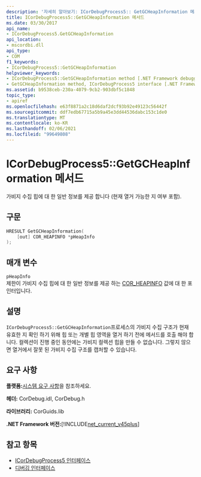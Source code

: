 ```yaml
---
description: '자세히 알아보기: ICorDebugProcess5:: GetGCHeapInformation 메서드'
title: ICorDebugProcess5::GetGCHeapInformation 메서드
ms.date: 03/30/2017
api_name:
- ICorDebugProcess5.GetGCHeapInformation
api_location:
- mscordbi.dll
api_type:
- COM
f1_keywords:
- ICorDebugProcess5::GetGCHeapInformation
helpviewer_keywords:
- ICorDebugProcess5::GetGCHeapInformation method [.NET Framework debugging]
- GetGCHeapInformation method, ICorDebugProcess5 interface [.NET Framework debugging]
ms.assetid: b9538ceb-230a-4079-9cb2-903dbf5c1848
topic_type:
- apiref
ms.openlocfilehash: e63f8871a2c18d6daf2dcf93b92e49123c56442f
ms.sourcegitcommit: ddf7edb67715a5b9a45e3dd44536dabc153c1de0
ms.translationtype: MT
ms.contentlocale: ko-KR
ms.lasthandoff: 02/06/2021
ms.locfileid: "99649808"
---
```

# <a name="icordebugprocess5getgcheapinformation-method"></a>ICorDebugProcess5::GetGCHeapInformation 메서드

가비지 수집 힙에 대 한 일반 정보를 제공 합니다 (현재 열거 가능한 지 여부 포함).  
  
## <a name="syntax"></a>구문  
  
```cpp  
HRESULT GetGCHeapInformation(  
    [out] COR_HEAPINFO *pHeapInfo  
);  
```  
  
## <a name="parameters"></a>매개 변수  

 `pHeapInfo`  
 제한이 가비지 수집 힙에 대 한 일반 정보를 제공 하는 [COR_HEAPINFO](cor-heapinfo-structure.md) 값에 대 한 포인터입니다.  
  
## <a name="remarks"></a>설명  

 `ICorDebugProcess5::GetGCHeapInformation`프로세스의 가비지 수집 구조가 현재 유효한 지 확인 하기 위해 힙 또는 개별 힙 영역을 열거 하기 전에 메서드를 호출 해야 합니다. 컬렉션이 진행 중인 동안에는 가비지 컬렉션 힙을 만들 수 없습니다. 그렇지 않으면 열거에서 잘못 된 가비지 수집 구조를 캡처할 수 있습니다.  
  
## <a name="requirements"></a>요구 사항  

 **플랫폼:**[시스템 요구 사항](../../get-started/system-requirements.md)을 참조하세요.  
  
 **헤더:** CorDebug.idl, CorDebug.h  
  
 **라이브러리:** CorGuids.lib  
  
 **.NET Framework 버전:**[!INCLUDE[net_current_v45plus](../../../../includes/net-current-v45plus-md.md)]  
  
## <a name="see-also"></a>참고 항목

- [ICorDebugProcess5 인터페이스](icordebugprocess5-interface.md)
- [디버깅 인터페이스](debugging-interfaces.md)
